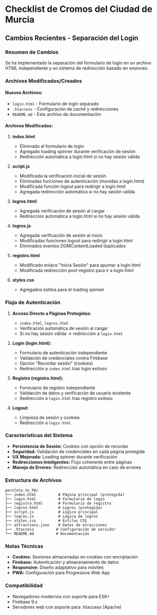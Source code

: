 # Checklist de Cromos del Ciudad de Murcia

## Cambios Recientes - Separación del Login

### Resumen de Cambios

Se ha implementado la separación del formulario de login en un archivo HTML independiente y un sistema de redirección basado en sesiones.

### Archivos Modificados/Creados

#### Nuevos Archivos:
- `login.html` - Formulario de login separado
- `.htaccess` - Configuración de caché y redirecciones
- `README.md` - Este archivo de documentación

#### Archivos Modificados:

1. **index.html**
   - Eliminado el formulario de login
   - Agregado loading spinner durante verificación de sesión
   - Redirección automática a login.html si no hay sesión válida

2. **script.js**
   - Modificada la verificación inicial de sesión
   - Eliminadas funciones de autenticación (movidas a login.html)
   - Modificada función logout para redirigir a login.html
   - Agregada redirección automática si no hay sesión válida

3. **logros.html**
   - Agregada verificación de sesión al cargar
   - Redirección automática a login.html si no hay sesión válida

4. **logros.js**
   - Agregada verificación de sesión al inicio
   - Modificadas funciones logout para redirigir a login.html
   - Eliminados eventos DOMContentLoaded duplicados

5. **registro.html**
   - Modificado enlace "Inicia Sesión" para apuntar a login.html
   - Modificada redirección post-registro para ir a login.html

6. **styles.css**
   - Agregados estilos para el loading spinner

### Flujo de Autenticación

1. **Acceso Directo a Páginas Protegidas:**
   - `index.html`, `logros.html`
   - Verificación automática de sesión al cargar
   - Si no hay sesión válida → redirección a `login.html`

2. **Login (login.html):**
   - Formulario de autenticación independiente
   - Validación de credenciales contra Firebase
   - Opción "Recordar sesión" (cookies)
   - Redirección a `index.html` tras login exitoso

3. **Registro (registro.html):**
   - Formulario de registro independiente
   - Validación de datos y verificación de usuario existente
   - Redirección a `login.html` tras registro exitoso

4. **Logout:**
   - Limpieza de sesión y cookies
   - Redirección a `login.html`

### Características del Sistema

- **Persistencia de Sesión:** Cookies con opción de recordar
- **Seguridad:** Validación de credenciales en cada página protegida
- **UX Mejorada:** Loading spinner durante verificación
- **Redirecciones Inteligentes:** Flujo coherente entre páginas
- **Manejo de Errores:** Redirección automática en caso de errores

### Estructura de Archivos

```
peroleta_to_PA/
├── index.html          # Página principal (protegida)
├── login.html          # Formulario de login
├── registro.html       # Formulario de registro
├── logros.html         # Logros (protegida)
├── script.js           # Lógica principal
├── logros.js           # Lógica de logros
├── styles.css          # Estilos CSS
├── attractions.json    # Datos de atracciones
├── .htaccess          # Configuración de servidor
└── README.md          # Documentación
```

### Notas Técnicas

- **Cookies:** Sesiones almacenadas en cookies con encriptación
- **Firebase:** Autenticación y almacenamiento de datos
- **Responsive:** Diseño adaptativo para móviles
- **PWA:** Configuración para Progressive Web App

### Compatibilidad

- Navegadores modernos con soporte para ES6+
- Firebase 9.x
- Servidores web con soporte para .htaccess (Apache) 